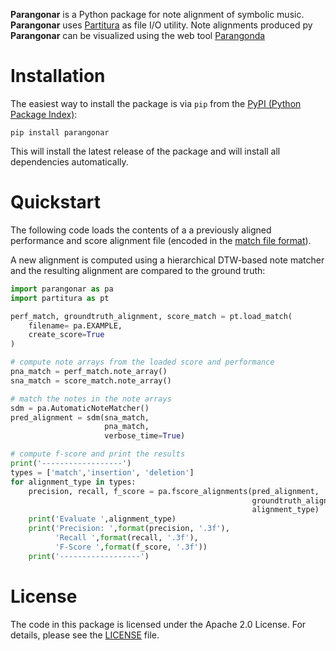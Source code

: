 **Parangonar** is a Python package for note alignment of symbolic music. 
**Parangonar** uses [Partitura](https://github.com/CPJKU/partitura) as file I/O utility.
Note alignments produced py **Parangonar** can be visualized using the 
web tool [Parangonda](https://sildater.github.io/parangonada/)


Installation
==========

The easiest way to install the package is via `pip` from the [PyPI (Python
Package Index)](https://pypi.python.org/pypi>):
```shell
pip install parangonar
```
This will install the latest release of the package and will install all dependencies automatically.


Quickstart
==========

The following code loads the contents of a a previously aligned performance
and score alignment file (encoded in the [match file format](https://arxiv.org/abs/2206.01104)). 

A new alignment is computed using a hierarchical DTW-based note matcher and the resulting
alignment are compared to the ground truth:

```python
import parangonar as pa
import partitura as pt

perf_match, groundtruth_alignment, score_match = pt.load_match(
    filename= pa.EXAMPLE,
    create_score=True
)

# compute note arrays from the loaded score and performance
pna_match = perf_match.note_array()
sna_match = score_match.note_array()

# match the notes in the note arrays
sdm = pa.AutomaticNoteMatcher()
pred_alignment = sdm(sna_match, 
                     pna_match,
                     verbose_time=True)

# compute f-score and print the results
print('------------------')
types = ['match','insertion', 'deletion']
for alignment_type in types:
    precision, recall, f_score = pa.fscore_alignments(pred_alignment, 
                                                      groundtruth_alignment, 
                                                      alignment_type)
    print('Evaluate ',alignment_type)
    print('Precision: ',format(precision, '.3f'),
          'Recall ',format(recall, '.3f'),
          'F-Score ',format(f_score, '.3f'))
    print('------------------')
```


License
=======

The code in this package is licensed under the Apache 2.0 License. For details,
please see the [LICENSE](LICENSE) file.
